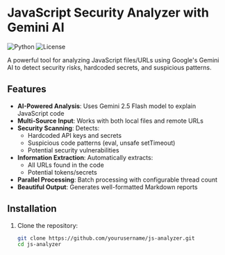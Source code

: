 # JavaScript Security Analyzer with Gemini AI

![Python](https://img.shields.io/badge/Python-3.8+-blue.svg)
![License](https://img.shields.io/badge/License-MIT-green.svg)

A powerful tool for analyzing JavaScript files/URLs using Google's Gemini AI to detect security risks, hardcoded secrets, and suspicious patterns.

## Features

- **AI-Powered Analysis**: Uses Gemini 2.5 Flash model to explain JavaScript code
- **Multi-Source Input**: Works with both local files and remote URLs
- **Security Scanning**: Detects:
  - Hardcoded API keys and secrets
  - Suspicious code patterns (eval, unsafe setTimeout)
  - Potential security vulnerabilities
- **Information Extraction**: Automatically extracts:
  - All URLs found in the code
  - Potential tokens/secrets
- **Parallel Processing**: Batch processing with configurable thread count
- **Beautiful Output**: Generates well-formatted Markdown reports

## Installation

1. Clone the repository:
   ```bash
   git clone https://github.com/yourusername/js-analyzer.git
   cd js-analyzer
